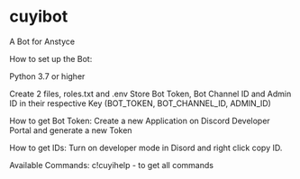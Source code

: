 # cuyibot
A Bot for Anstyce

How to set up the Bot:

Python 3.7 or higher

Create 2 files, roles.txt and .env
Store Bot Token, Bot Channel ID and Admin ID in their respective Key (BOT_TOKEN, BOT_CHANNEL_ID, ADMIN_ID)

How to get Bot Token:
Create a new Application on Discord Developer Portal and generate a new Token

How to get IDs:
Turn on developer mode in Disord and right click copy ID.

Available Commands:
c!cuyihelp  -  to get all commands
